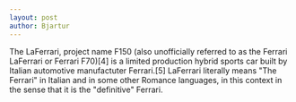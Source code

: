 ```yaml
---
layout: post
author: Bjartur
---
```

The LaFerrari, project name F150 (also unofficially referred to as the Ferrari LaFerrari or Ferrari F70)[4] is a limited production hybrid sports car built by Italian automotive manufactuter Ferrari.[5] LaFerrari literally means "The Ferrari" in Italian and in some other Romance languages, in this context in the sense that it is the "definitive" Ferrari.